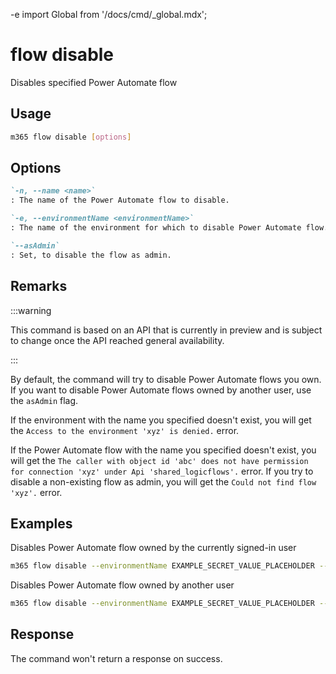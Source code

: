 -e <!-- DISCLAIMER: All secrets, passwords, and sensitive values in this document are examples only and not real credentials. -->
import Global from '/docs/cmd/_global.mdx';

# flow disable

Disables specified Power Automate flow

## Usage

```sh
m365 flow disable [options]
```

## Options

```md definition-list
`-n, --name <name>`
: The name of the Power Automate flow to disable.

`-e, --environmentName <environmentName>`
: The name of the environment for which to disable Power Automate flow.

`--asAdmin`
: Set, to disable the flow as admin.
```

<Global />

## Remarks

:::warning

This command is based on an API that is currently in preview and is subject to change once the API reached general availability.

:::

By default, the command will try to disable Power Automate flows you own. If you want to disable Power Automate flows owned by another user, use the `asAdmin` flag.

If the environment with the name you specified doesn't exist, you will get the `Access to the environment 'xyz' is denied.` error.

If the Power Automate flow with the name you specified doesn't exist, you will get the `The caller with object id 'abc' does not have permission for connection 'xyz' under Api 'shared_logicflows'.` error. If you try to disable a non-existing flow as admin, you will get the `Could not find flow 'xyz'.` error.

## Examples

Disables Power Automate flow owned by the currently signed-in user

```sh
m365 flow disable --environmentName EXAMPLE_SECRET_VALUE_PLACEHOLDER --name 3989cb59-ce1a-4a5c-bb78-257c5c39381d
```

Disables Power Automate flow owned by another user

```sh
m365 flow disable --environmentName EXAMPLE_SECRET_VALUE_PLACEHOLDER --name 3989cb59-ce1a-4a5c-bb78-257c5c39381d --asAdmin
```

## Response

The command won't return a response on success.
